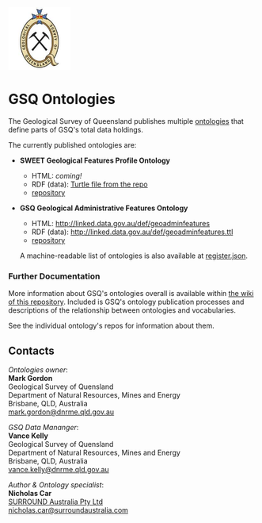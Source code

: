 <img src="style/gsq.jpg" style="width:25%" />  

# GSQ Ontologies

The Geological Survey of Queensland publishes multiple [ontologies](https://en.wikipedia.org/wiki/Ontology_(information_science)) that define parts of GSQ's total data holdings.

The currently published ontologies are:

* **SWEET Geological Features Profile Ontology**
  * HTML: *coming!*
  * RDF (data): [Turtle file from the repo](https://raw.githubusercontent.com/geological-survey-of-queensland/sweet-geological-features-profile-ont/master/sweetgeofeatures.ttl)
  * [repository](https://github.com/geological-survey-of-queensland/sweet-geological-features-profile-ont)
* **GSQ Geological Administrative Features Ontology**
  * HTML: <http://linked.data.gov.au/def/geoadminfeatures>
  * RDF (data): <http://linked.data.gov.au/def/geoadminfeatures.ttl>
  * [repository](https://github.com/geological-survey-of-queensland/geoadmin-features-ont)
  
  A machine-readable list of ontologies is also available at [register.json](register.json).
  
### Further Documentation
More information about GSQ's ontologies overall is available within [the wiki of this repository](https://github.com/geological-survey-of-queensland/ontologies/wiki). Included is GSQ's ontology publication processes and descriptions of the relationship between ontologies and vocabularies.
  
See the individual ontology's repos for information about them.


## Contacts
*Ontologies owner*:  
**Mark Gordon**  
Geological Survey of Quensland  
Department of Natural Resources, Mines and Energy  
Brisbane, QLD, Australia  
<mark.gordon@dnrme.qld.gov.au>  

*GSQ Data Mananger*:  
**Vance Kelly**  
Geological Survey of Quensland  
Department of Natural Resources, Mines and Energy  
Brisbane, QLD, Australia    
<vance.kelly@dnrme.qld.gov.au>  

*Author & Ontology specialist*:  
**Nicholas Car**  
[SURROUND Australia Pty Ltd](https://surroundaustralia.com)  
<nicholas.car@surroundaustralia.com>
